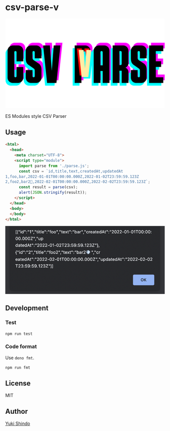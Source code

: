 # csv-parse-v
![logo](./logo/logo.png)

ES Modules style CSV Parser

## Usage

```html
<html>
  <head>
    <meta charset="UTF-8">
    <script type="module">
      import parse from './parse.js';
      const csv = `id,title,text,createdAt,updatedAt
1,foo,bar,2022-01-01T00:00:00.000Z,2022-01-02T23:59:59.123Z
2,foo2,bar2💨,2022-02-01T00:00:00.000Z,2022-02-02T23:59:59.123Z`;
      const result = parse(csv);
      alert(JSON.stringify(result));
    </script>
  </head>
  <body>
  </body>
</html>
```

![demo image](./demo/csv-parse-v_demo.png)

## Development

### Test

```sh
npm run test
```

### Code format

Use `deno fmt`.

```sh
npm run fmt
```

## License

MIT

## Author

[Yuki Shindo](https://shinshin86.com/en)